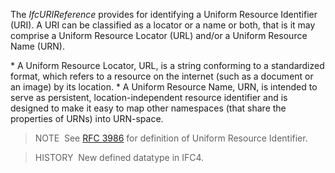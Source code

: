 The _IfcURIReference_ provides for identifying a Uniform Resource Identifier (URI). A URI can be classified as a locator or a name or both, that is it may comprise a Uniform Resource Locator (URL) and/or a Uniform Resource Name (URN).

\* A Uniform Resource Locator, URL, is a string conforming to a standardized format, which refers to a resource on the internet (such as a document or an image) by its location.
\* A Uniform Resource Name, URN, is intended to serve as persistent, location-independent resource identifier and is designed to make it easy to map other namespaces (that share the properties of URNs) into URN-space.

> NOTE&nbsp; See [RFC 3986](../../../bibliography.htm#RFC-3986) for definition of Uniform Resource Identifier.

> HISTORY&nbsp; New defined datatype in IFC4.
